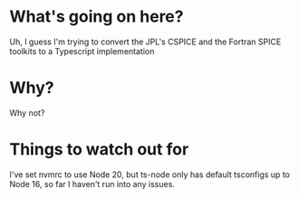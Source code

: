 # What's going on here?

Uh, I guess I'm trying to convert the JPL's CSPICE and the Fortran SPICE toolkits to a Typescript implementation

# Why?

Why not?

# Things to watch out for

I've set nvmrc to use Node 20, but ts-node only has default tsconfigs up to Node 16, so far I haven't run into any issues.
